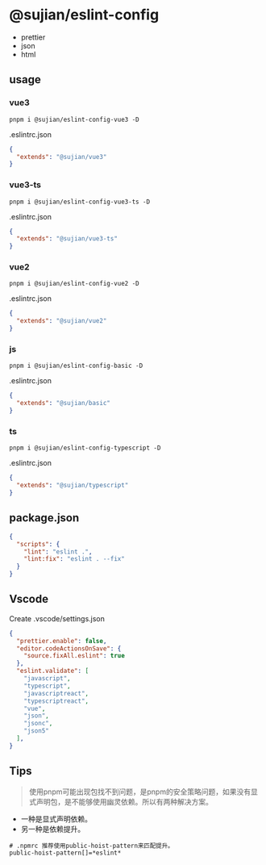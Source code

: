 # @sujian/eslint-config

- prettier
- json
- html


## usage

### vue3
```
pnpm i @sujian/eslint-config-vue3 -D
```

.eslintrc.json

```json
{
  "extends": "@sujian/vue3"
}
```

### vue3-ts
```
pnpm i @sujian/eslint-config-vue3-ts -D
```

.eslintrc.json

```json
{
  "extends": "@sujian/vue3-ts"
}
```

### vue2
```
pnpm i @sujian/eslint-config-vue2 -D
```

.eslintrc.json

```json
{
  "extends": "@sujian/vue2"
}
```

### js
```
pnpm i @sujian/eslint-config-basic -D
```

.eslintrc.json

```json
{
  "extends": "@sujian/basic"
}
```

### ts
```
pnpm i @sujian/eslint-config-typescript -D
```

.eslintrc.json

```json
{
  "extends": "@sujian/typescript"
}
```



## package.json

```json
{
  "scripts": {
    "lint": "eslint .",
    "lint:fix": "eslint . --fix"
  }
}
```

## Vscode 

Create .vscode/settings.json

```json
{
  "prettier.enable": false,
  "editor.codeActionsOnSave": {
    "source.fixAll.eslint": true
  },
  "eslint.validate": [
    "javascript",
    "typescript",
    "javascriptreact",
    "typescriptreact",
    "vue",
    "json",
    "jsonc",
    "json5"
  ],
}
```

## Tips

> 使用pnpm可能出现包找不到问题，是pnpm的安全策略问题，如果没有显式声明包，是不能够使用幽灵依赖。所以有两种解决方案。
- 一种是显式声明依赖。
- 另一种是依赖提升。

```
# .npmrc 推荐使用public-hoist-pattern来匹配提升。
public-hoist-pattern[]=*eslint*
```
